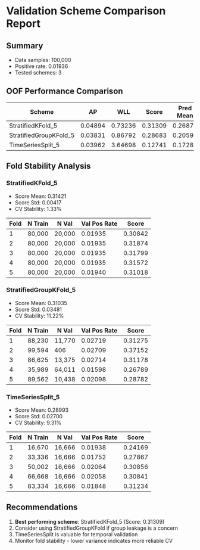 # Validation Scheme Comparison Report

## Summary

- Data samples: 100,000
- Positive rate: 0.01936
- Tested schemes: 3

## OOF Performance Comparison

| Scheme | AP | WLL | Score | Pred Mean | Pred Std | Guardrails |
|--------|----|----- |-------|-----------|----------|------------|
| StratifiedKFold_5 | 0.04894 | 0.73236 | 0.31309 | 0.26879 | 0.18058 | ✗ |
| StratifiedGroupKFold_5 | 0.03831 | 0.86792 | 0.28683 | 0.20599 | 0.17549 | ✗ |
| TimeSeriesSplit_5 | 0.03962 | 3.64698 | 0.12741 | 0.17287 | 0.17647 | ✗ |

## Fold Stability Analysis


### StratifiedKFold_5

- Score Mean: 0.31421
- Score Std: 0.00417
- CV Stability: 1.33%

| Fold | N Train | N Val | Val Pos Rate | Score |
|------|---------|-------|--------------|-------|
| 1 | 80,000 | 20,000 | 0.01935 | 0.30842 |
| 2 | 80,000 | 20,000 | 0.01935 | 0.31874 |
| 3 | 80,000 | 20,000 | 0.01935 | 0.31799 |
| 4 | 80,000 | 20,000 | 0.01935 | 0.31572 |
| 5 | 80,000 | 20,000 | 0.01940 | 0.31018 |

### StratifiedGroupKFold_5

- Score Mean: 0.31035
- Score Std: 0.03481
- CV Stability: 11.22%

| Fold | N Train | N Val | Val Pos Rate | Score |
|------|---------|-------|--------------|-------|
| 1 | 88,230 | 11,770 | 0.02719 | 0.31275 |
| 2 | 99,594 | 406 | 0.02709 | 0.37152 |
| 3 | 86,625 | 13,375 | 0.02714 | 0.31178 |
| 4 | 35,989 | 64,011 | 0.01598 | 0.26789 |
| 5 | 89,562 | 10,438 | 0.02098 | 0.28782 |

### TimeSeriesSplit_5

- Score Mean: 0.28993
- Score Std: 0.02700
- CV Stability: 9.31%

| Fold | N Train | N Val | Val Pos Rate | Score |
|------|---------|-------|--------------|-------|
| 1 | 16,670 | 16,666 | 0.01938 | 0.24169 |
| 2 | 33,336 | 16,666 | 0.01752 | 0.27867 |
| 3 | 50,002 | 16,666 | 0.02064 | 0.30856 |
| 4 | 66,668 | 16,666 | 0.02058 | 0.30841 |
| 5 | 83,334 | 16,666 | 0.01848 | 0.31234 |

## Recommendations

1. **Best performing scheme**: StratifiedKFold_5 (Score: 0.31309)
2. Consider using StratifiedGroupKFold if group leakage is a concern
3. TimeSeriesSplit is valuable for temporal validation
4. Monitor fold stability - lower variance indicates more reliable CV
